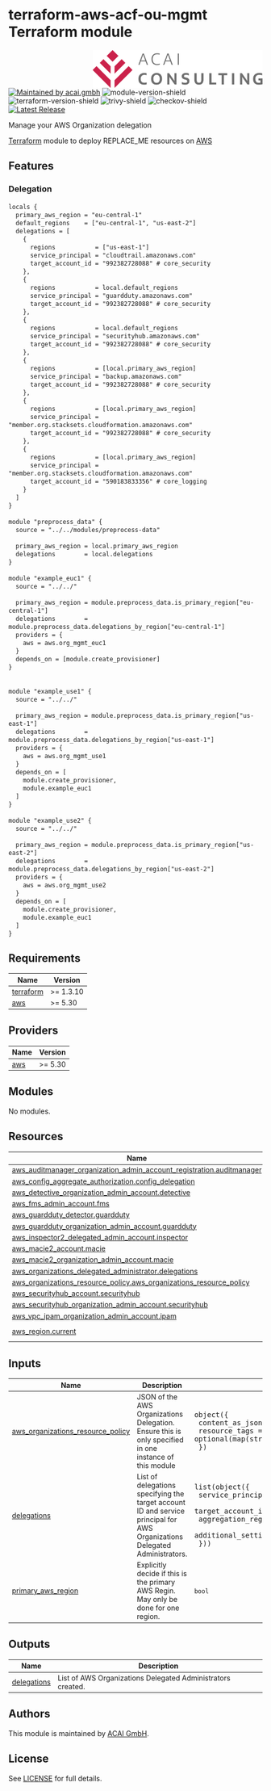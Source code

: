 # terraform-aws-acf-ou-mgmt Terraform module

<!-- LOGO -->
<a href="https://acai.gmbh">    
  <img src="https://github.com/acai-consulting/acai.public/raw/main/logo/logo_github_readme.png" alt="acai logo" title="ACAI" align="right" height="75" />
</a>

<!-- SHIELDS -->
[![Maintained by acai.gmbh][acai-shield]][acai-url]
![module-version-shield]
![terraform-version-shield]
![trivy-shield]
![checkov-shield]
[![Latest Release][release-shield]][release-url]

<!-- DESCRIPTION -->
Manage your AWS Organization delegation

[Terraform][terraform-url] module to deploy REPLACE_ME resources on [AWS][aws-url]

<!-- FEATURES -->
## Features

### Delegation

``` hcl
locals {
  primary_aws_region = "eu-central-1"
  default_regions    = ["eu-central-1", "us-east-2"]
  delegations = [
    {
      regions           = ["us-east-1"]
      service_principal = "cloudtrail.amazonaws.com"
      target_account_id = "992382728088" # core_security
    },
    {
      regions           = local.default_regions
      service_principal = "guardduty.amazonaws.com"
      target_account_id = "992382728088" # core_security      
    },
    {
      regions           = local.default_regions
      service_principal = "securityhub.amazonaws.com"
      target_account_id = "992382728088" # core_security
    },
    {
      regions           = [local.primary_aws_region]
      service_principal = "backup.amazonaws.com"
      target_account_id = "992382728088" # core_security
    },
    {
      regions           = [local.primary_aws_region]
      service_principal = "member.org.stacksets.cloudformation.amazonaws.com"
      target_account_id = "992382728088" # core_security
    },
    {
      regions           = [local.primary_aws_region]
      service_principal = "member.org.stacksets.cloudformation.amazonaws.com"
      target_account_id = "590183833356" # core_logging
    }
  ]
}

module "preprocess_data" {
  source = "../../modules/preprocess-data"

  primary_aws_region = local.primary_aws_region
  delegations        = local.delegations
}

module "example_euc1" {
  source = "../../"

  primary_aws_region = module.preprocess_data.is_primary_region["eu-central-1"]
  delegations        = module.preprocess_data.delegations_by_region["eu-central-1"]
  providers = {
    aws = aws.org_mgmt_euc1
  }
  depends_on = [module.create_provisioner]
}


module "example_use1" {
  source = "../../"

  primary_aws_region = module.preprocess_data.is_primary_region["us-east-1"]
  delegations        = module.preprocess_data.delegations_by_region["us-east-1"]
  providers = {
    aws = aws.org_mgmt_use1
  }
  depends_on = [
    module.create_provisioner,
    module.example_euc1
  ]
}

module "example_use2" {
  source = "../../"

  primary_aws_region = module.preprocess_data.is_primary_region["us-east-2"]
  delegations        = module.preprocess_data.delegations_by_region["us-east-2"]
  providers = {
    aws = aws.org_mgmt_use2
  }
  depends_on = [
    module.create_provisioner,
    module.example_euc1
  ]
}
```

<!-- BEGIN_TF_DOCS -->
## Requirements

| Name | Version |
|------|---------|
| <a name="requirement_terraform"></a> [terraform](#requirement\_terraform) | >= 1.3.10 |
| <a name="requirement_aws"></a> [aws](#requirement\_aws) | >= 5.30 |

## Providers

| Name | Version |
|------|---------|
| <a name="provider_aws"></a> [aws](#provider\_aws) | >= 5.30 |

## Modules

No modules.

## Resources

| Name | Type |
|------|------|
| [aws_auditmanager_organization_admin_account_registration.auditmanager](https://registry.terraform.io/providers/hashicorp/aws/latest/docs/resources/auditmanager_organization_admin_account_registration) | resource |
| [aws_config_aggregate_authorization.config_delegation](https://registry.terraform.io/providers/hashicorp/aws/latest/docs/resources/config_aggregate_authorization) | resource |
| [aws_detective_organization_admin_account.detective](https://registry.terraform.io/providers/hashicorp/aws/latest/docs/resources/detective_organization_admin_account) | resource |
| [aws_fms_admin_account.fms](https://registry.terraform.io/providers/hashicorp/aws/latest/docs/resources/fms_admin_account) | resource |
| [aws_guardduty_detector.guardduty](https://registry.terraform.io/providers/hashicorp/aws/latest/docs/resources/guardduty_detector) | resource |
| [aws_guardduty_organization_admin_account.guardduty](https://registry.terraform.io/providers/hashicorp/aws/latest/docs/resources/guardduty_organization_admin_account) | resource |
| [aws_inspector2_delegated_admin_account.inspector](https://registry.terraform.io/providers/hashicorp/aws/latest/docs/resources/inspector2_delegated_admin_account) | resource |
| [aws_macie2_account.macie](https://registry.terraform.io/providers/hashicorp/aws/latest/docs/resources/macie2_account) | resource |
| [aws_macie2_organization_admin_account.macie](https://registry.terraform.io/providers/hashicorp/aws/latest/docs/resources/macie2_organization_admin_account) | resource |
| [aws_organizations_delegated_administrator.delegations](https://registry.terraform.io/providers/hashicorp/aws/latest/docs/resources/organizations_delegated_administrator) | resource |
| [aws_organizations_resource_policy.aws_organizations_resource_policy](https://registry.terraform.io/providers/hashicorp/aws/latest/docs/resources/organizations_resource_policy) | resource |
| [aws_securityhub_account.securityhub](https://registry.terraform.io/providers/hashicorp/aws/latest/docs/resources/securityhub_account) | resource |
| [aws_securityhub_organization_admin_account.securityhub](https://registry.terraform.io/providers/hashicorp/aws/latest/docs/resources/securityhub_organization_admin_account) | resource |
| [aws_vpc_ipam_organization_admin_account.ipam](https://registry.terraform.io/providers/hashicorp/aws/latest/docs/resources/vpc_ipam_organization_admin_account) | resource |
| [aws_region.current](https://registry.terraform.io/providers/hashicorp/aws/latest/docs/data-sources/region) | data source |

## Inputs

| Name | Description | Type | Default | Required |
|------|-------------|------|---------|:--------:|
| <a name="input_aws_organizations_resource_policy"></a> [aws\_organizations\_resource\_policy](#input\_aws\_organizations\_resource\_policy) | JSON of the AWS Organizations Delegation. Ensure this is only specified in one instance of this module | <pre>object({<br>    content_as_json = string<br>    resource_tags   = optional(map(string))<br>  })</pre> | `null` | no |
| <a name="input_delegations"></a> [delegations](#input\_delegations) | List of delegations specifying the target account ID and service principal for AWS Organizations Delegated Administrators. | <pre>list(object({<br>    service_principal : string # https://docs.aws.amazon.com/organizations/latest/userguide/orgs_integrate_services_list.html<br>    target_account_id : string<br>    aggregation_region : optional(string)<br>    additional_settings = optional(map(string))<br>  }))</pre> | `[]` | no |
| <a name="input_primary_aws_region"></a> [primary\_aws\_region](#input\_primary\_aws\_region) | Explicitly decide if this is the primary AWS Regin. May only be done for one region. | `bool` | `false` | no |

## Outputs

| Name | Description |
|------|-------------|
| <a name="output_delegations"></a> [delegations](#output\_delegations) | List of AWS Organizations Delegated Administrators created. |
<!-- END_TF_DOCS -->

<!-- AUTHORS -->
## Authors

This module is maintained by [ACAI GmbH][acai-url].

<!-- LICENSE -->
## License

See [LICENSE][license-url] for full details.

<!-- MARKDOWN LINKS & IMAGES -->
[acai-shield]: https://img.shields.io/badge/maintained_by-acai.gmbh-CB224B?style=flat
[acai-url]: https://acai.gmbh
[module-version-shield]: https://img.shields.io/badge/module_version-1.0.0-CB224B?style=flat
[terraform-version-shield]: https://img.shields.io/badge/tf-%3E%3D1.3.0-blue.svg?style=flat&color=blueviolet
[trivy-shield]: https://img.shields.io/badge/trivy-passed-green
[checkov-shield]: https://img.shields.io/badge/checkov-passed-green
[release-shield]: https://img.shields.io/github/v/release/acai-consulting/terraform-aws-acf-ou-mgmt?style=flat&color=success
[release-url]: https://github.com/acai-consulting/terraform-aws-acf-ou-mgmt/releases
[license-url]: https://github.com/acai-consulting/terraform-aws-acf-ou-mgmt/tree/main/LICENSE.md
[terraform-url]: https://www.terraform.io
[aws-url]: https://aws.amazon.com
